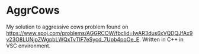 # AggrCows
My solution to aggressive cows problem found on https://www.spoj.com/problems/AGGRCOW/fbclid=IwAR3dus6xVQDQJfAx9v23O8LUNjpZWgpbLWQxTvTIF7eSycd_7Upb4pqOe_E.
Written in C++ in VSC environment.
